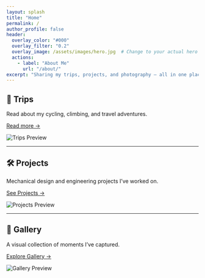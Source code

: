 ```yaml
---
layout: splash
title: "Home"
permalink: /
author_profile: false
header:
  overlay_color: "#000"
  overlay_filter: "0.2"
  overlay_image: /assets/images/hero.jpg  # Change to your actual hero image path
  actions:
    - label: "About Me"
      url: "/about/"
excerpt: "Sharing my trips, projects, and photography — all in one place."
---
```


## 🚴 Trips

Read about my cycling, climbing, and travel adventures.

[Read more →](/trips/)

![Trips Preview](/assets/images/trip-preview.jpg)

---

## 🛠️ Projects

Mechanical design and engineering projects I’ve worked on.

[See Projects →](/projects/)

![Projects Preview](/assets/images/project-preview.jpg)

---

## 📸 Gallery

A visual collection of moments I’ve captured.

[Explore Gallery →](/gallery/)

![Gallery Preview](/assets/images/gallery-preview.jpg)

